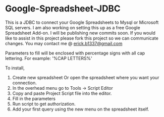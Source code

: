 # Google-Spreadsheet-JDBC
This is a JDBC to connect your Google Spreadsheets to Mysql or Microsoft SQL servers. I am also working on setting this up as a free Google Spreadsheet Add-on. I will be publishing new commits soon. If you would like to assist in this project please fork this project so we can communicate changes. You may contact me @ erick.b1337@gmail.com

Parameters to fill will be enclosed with percentage signs with all cap lettering. For example: '%CAP LETTERS%'

To install, 
1. Create new spreadsheet Or open the spreadsheet where you want your connection.
2. In the overhead menu go to Tools -> Script Editor
3. Copy and paste Project Script file into the editor.
4. Fill in the parameters
5. Run script to get authorization.
6. Add your first query using the new menu on the spreadsheet itself.
